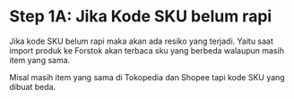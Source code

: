 # Step 1A: Jika Kode SKU belum rapi

Jika kode SKU belum rapi maka akan ada resiko yang terjadi. Yaitu saat import produk ke Forstok akan terbaca sku yang berbeda walaupun masih item yang sama.

Misal masih item yang sama di Tokopedia dan Shopee tapi kode SKU yang dibuat beda.   



